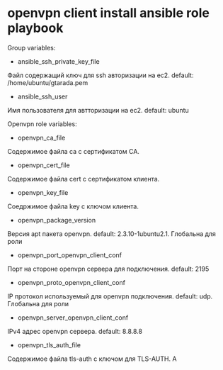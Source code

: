 # openvpn client install ansible role playbook

Group variables:

* ansible_ssh_private_key_file

Файл содержащий ключ для ssh авторизации на ec2.
default: /home/ubuntu/gtarada.pem

* ansible_ssh_user

Имя пользователя для автторизации на ec2.
default: ubuntu

Openvpn role variables:

* openvpn_ca_file

Содержимое файла ca с сертификатом CA.

* openvpn_cert_file

Содержимое файла cert с сертификатом клиента.

* openvpn_key_file

Соедржимое файла key с ключом клиента.

* openvpn_package_version

Версия apt пакета openvpn.
default: 2.3.10-1ubuntu2.1.
Глобальна для роли

* openvpn_port_openvpn_client_conf

Порт на стороне openvpn сервера для подключения.
default: 2195

* openvpn_proto_openvpn_client_conf

IP протокол используемый для openvpn подключения.
default: udp.
Глобальна для роли

* openvpn_server_openvpn_client_conf

IPv4 адрес openvpn сервера.
default: 8.8.8.8

* openvpn_tls_auth_file

Содержимое файла tls-auth с ключом для TLS-AUTH.
A